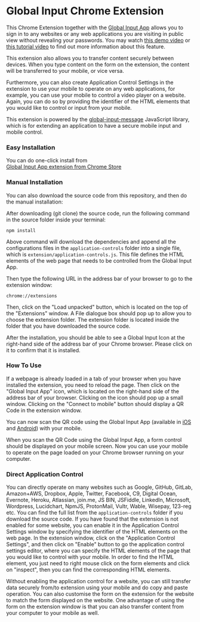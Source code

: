# Global Input Chrome Extension
This Chrome Extension together with the [Global Input App](https://globalinput.co.uk) allows you to sign in to any websites or any web applications you are visiting in public view without revealing your passwords.  You may watch [this demo video](https://www.youtube.com/watch?v=jLIIrlEoQXM&t=3s) or [this tutorial video](https://www.youtube.com/watch?v=7-vavraSj-s) to find out more information about this feature.

This extension also allows you to transfer content securely between devices. When you type content on the form on the extension, the content will be transferred to your mobile, or vice versa.

Furthermore, you can also create Application Control Settings in the extension to use your mobile to operate on any web applications, for example, you can use your mobile to control a video player on a website. Again, you can do so by providing the identifier of the HTML elements that you would like to control or input from your mobile.  

This extension is powered by the [global-input-message](https://github.com/global-input/global-input-message) JavaScript library, which is for extending an application to have a secure mobile input and mobile control.

### Easy Installation
You can do one-click install from  
 [Global Input App extension from Chrome Store](https://chrome.google.com/webstore/detail/global-input-app/hcklienddlealndjnakkagefaelhnjkp)

### Manual Installation
You can also download the source code from this repository,  and then do the manual installation:

After downloading (git clone) the source code, run the following command in the source folder inside your terminal:
```
npm install
```
Above command will download the dependencies and append all the configurations files in the ```application-controls``` folder into a single file, which is ```extension/application-controls.js```.
This file defines the HTML elements of the web page that needs to be controlled from the Global Input App.

Then type the following URL in the address bar of your browser to go to the extension window:
```
chrome://extensions
```

Then, click on the "Load unpacked" button, which is located on the top of the "Extensions" window.  A File dialogue box should pop up to allow you to choose the extension folder. The extension folder is located inside the folder that you have downloaded the source code.

After the installation, you should be able to see a Global Input Icon at the right-hand side of the address bar of your Chrome browser. Please click on it to confirm that it is installed.

### How To Use

If a webpage is already loaded in a tab of your browser when you have installed the extension, you need to reload the page. Then click on the "Global Input App" icon,  which is located on the right-hand side of the address bar of your browser. Clicking on the icon should pop up a small window. Clicking on the "Connect to mobile" button should display a QR Code in the extension window.

You can now scan the QR code using the Global Input App (available in [iOS](https://itunes.apple.com/us/app/global-input-app/id1269541616?mt=8&ign-mpt=uo%3D4) and [Android](https://itunes.apple.com/us/app/global-input-app/id1269541616?mt=8&ign-mpt=uo%3D4)) with your mobile.

When you scan the QR Code using the Global Input App, a form control should be displayed on your mobile screen. Now you can use your mobile to operate on the page loaded on your Chrome browser running on your computer.

### Direct Application Control  ###

You can directly operate on many websites such as Google, GitHub, GitLab, Amazon+AWS, Dropbox, Apple, Twitter, Facebook, C9, Digital Ocean, Evernote, Heroku, Atlassian, join.me, JS BIN, JSFiddle, LinkedIn, Microsoft, Wordpress, Lucidchart, NpmJS, ProtonMail, Vultr, Wable, Wisepay, 123-reg etc. You can find the full list from the ```application-controls``` folder if you download the source code. If you have found that the extension is not enabled for some website, you can enable it in the Application Control Settings window by specifying the identifier of the HTML elements on the web page.  In the extension window, click on the "Application Control Settings", and then click on "Enable" button to go the application control settings editor, where you can specify the HTML elements of the page that you would like to control with your mobile. In order to find the HTML element, you just need to right mouse click on the form elements and click on "inspect", then you can find the corresponding HTML elements.

Without enabling the application control for a website, you can still transfer data securely from/to extension  using your mobile and do copy and paste operation.  You can also customise the form on the extension for the website to match the form displayed on the website. One advantage of using the form on the extension window is that you can also transfer content from your computer to your mobile as well.
